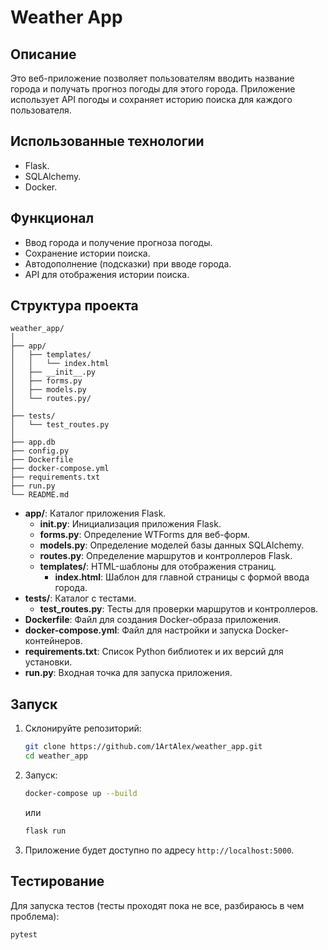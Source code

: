 
# Weather App

## Описание
Это веб-приложение позволяет пользователям вводить название города и получать прогноз погоды для этого города. Приложение использует API погоды и сохраняет историю поиска для каждого пользователя.

## Использованные технологии
- Flask.
- SQLAlchemy.
- Docker.

## Функционал
- Ввод города и получение прогноза погоды.
- Сохранение истории поиска.
- Автодополнение (подсказки) при вводе города.
- API для отображения истории поиска.

## Структура проекта
```
weather_app/
│
├── app/
│   ├── templates/
│   │   └── index.html
│   ├── __init__.py
│   ├── forms.py
│   ├── models.py
│   └── routes.py/
│
├── tests/
│   └── test_routes.py
│
├── app.db
├── config.py
├── Dockerfile
├── docker-compose.yml
├── requirements.txt
├── run.py
└── README.md
```

- **app/**: Каталог приложения Flask.
  - **__init__.py**: Инициализация приложения Flask.
  - **forms.py**: Определение WTForms для веб-форм.
  - **models.py**: Определение моделей базы данных SQLAlchemy.
  - **routes.py**: Определение маршрутов и контроллеров Flask.
  - **templates/**: HTML-шаблоны для отображения страниц.
    - **index.html**: Шаблон для главной страницы с формой ввода города.
- **tests/**: Каталог с тестами.
  - **test_routes.py**: Тесты для проверки маршрутов и контроллеров.
- **Dockerfile**: Файл для создания Docker-образа приложения.
- **docker-compose.yml**: Файл для настройки и запуска Docker-контейнеров.
- **requirements.txt**: Список Python библиотек и их версий для установки.
- **run.py**: Входная точка для запуска приложения.


## Запуск
1. Склонируйте репозиторий:
    ```sh
    git clone https://github.com/1ArtAlex/weather_app.git
    cd weather_app
    ```
2. Запуск:
    ```sh
    docker-compose up --build
    ```
    или

    ```sh
    flask run
    ```
3. Приложение будет доступно по адресу `http://localhost:5000`.

## Тестирование
Для запуска тестов (тесты проходят пока не все, разбираюсь в чем проблема):
```sh
pytest
```
